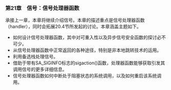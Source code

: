 ### 第21章　信号：信号处理器函数

承接上一章，本章将继续介绍信号。本章的描述重点是信号处理器函数（handler），同时会拓展20.4节所发起的讨论。本章涵盖主题如下。

+ 如何设计信号处理器函数，其中对可重入性以及异步信号安全函数的探讨必不可少。
+ 从信号处理器函数中正常返回的各种途径，特别是非本地跳转技术的运用。
+ 利用备选栈处理信号。
+ 借助于带有SA_SIGINFO标志的sigaction()函数，处理器函数能够获取引发其调用信号的更多详细信息。
+ 信号处理器函数如何中断处于阻塞状态的系统调用，以及如何重启该系统调用。

